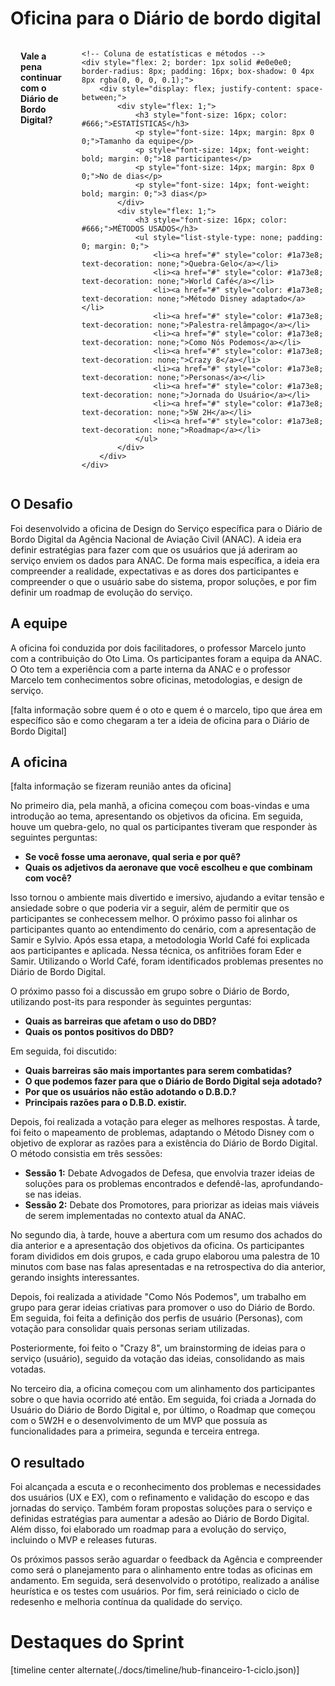 # Oficina para o Diário de bordo digital



<div style="display: flex; justify-content: space-between;">
    <!-- Coluna da pergunta -->
    <div style="flex: 1; padding: 16px; 8px; margin-right: 16px;">
        <p style="font-size: 14px; font-weight: bold; margin: 0;">Vale a pena continuar com o Diário de Bordo Digital?</p>
    </div>
    
    <!-- Coluna de estatísticas e métodos -->
    <div style="flex: 2; border: 1px solid #e0e0e0; border-radius: 8px; padding: 16px; box-shadow: 0 4px 8px rgba(0, 0, 0, 0.1);">
        <div style="display: flex; justify-content: space-between;">
            <div style="flex: 1;">
                <h3 style="font-size: 16px; color: #666;">ESTATÍSTICAS</h3>
                <p style="font-size: 14px; margin: 8px 0 0;">Tamanho da equipe</p>
                <p style="font-size: 14px; font-weight: bold; margin: 0;">18 participantes</p>
                <p style="font-size: 14px; margin: 8px 0 0;">No de dias</p>
                <p style="font-size: 14px; font-weight: bold; margin: 0;">3 dias</p>
            </div>
            <div style="flex: 1;">
                <h3 style="font-size: 16px; color: #666;">MÉTODOS USADOS</h3>
                <ul style="list-style-type: none; padding: 0; margin: 0;">
                    <li><a href="#" style="color: #1a73e8; text-decoration: none;">Quebra-Gelo</a></li>
                    <li><a href="#" style="color: #1a73e8; text-decoration: none;">World Café</a></li>
                    <li><a href="#" style="color: #1a73e8; text-decoration: none;">Método Disney adaptado</a></li>
                    <li><a href="#" style="color: #1a73e8; text-decoration: none;">Palestra-relâmpago</a></li>
                    <li><a href="#" style="color: #1a73e8; text-decoration: none;">Como Nós Podemos</a></li>
                    <li><a href="#" style="color: #1a73e8; text-decoration: none;">Crazy 8</a></li>
                    <li><a href="#" style="color: #1a73e8; text-decoration: none;">Personas</a></li>
                    <li><a href="#" style="color: #1a73e8; text-decoration: none;">Jornada do Usuário</a></li>
                    <li><a href="#" style="color: #1a73e8; text-decoration: none;">5W 2H</a></li>
                    <li><a href="#" style="color: #1a73e8; text-decoration: none;">Roadmap</a></li>
                </ul>
            </div>
        </div>
    </div>
</div>






## O Desafio
Foi desenvolvido a oficina de Design do Serviço específica para o Diário de Bordo Digital da
Agência Nacional de Aviação Civil (ANAC). A ideia era definir estratégias para fazer com
que os usuários que já aderiram ao serviço enviem os dados para ANAC. De forma mais
específica, a ideia era compreender a realidade, expectativas e as dores dos participantes e
compreender o que o usuário sabe do sistema, propor soluções, e por fim definir um
roadmap de evolução do serviço.

## A equipe
A oficina foi conduzida por dois facilitadores, o professor Marcelo junto com a contribuição
do Oto Lima. Os participantes foram a equipa da ANAC. O Oto tem a experiência com a
parte interna da ANAC e o professor Marcelo tem conhecimentos sobre oficinas,
metodologias, e design de serviço.

[falta informação sobre quem é o oto e quem é o marcelo, tipo que área em específico são e
como chegaram a ter a ideia de oficina para o Diário de Bordo Digital]

## A oficina
[falta informação se fizeram reunião antes da oficina]

No primeiro dia, pela manhã, a oficina começou com boas-vindas e uma introdução ao
tema, apresentando os objetivos da oficina. Em seguida, houve um quebra-gelo, no qual os
participantes tiveram que responder às seguintes perguntas:

- **Se você fosse uma aeronave, qual seria e por quê?**
- **Quais os adjetivos da aeronave que você escolheu e que combinam com você?**
  
Isso tornou o ambiente mais divertido e imersivo, ajudando a evitar tensão e ansiedade
sobre o que poderia vir a seguir, além de permitir que os participantes se conhecessem
melhor.
O próximo passo foi alinhar os participantes quanto ao entendimento do cenário, com a
apresentação de Samir e Sylvio. Após essa etapa, a metodologia World Café foi explicada
aos participantes e aplicada. Nessa técnica, os anfitriões foram Eder e Samir. Utilizando o
World Café, foram identificados problemas presentes no Diário de Bordo Digital.

O próximo passo foi a discussão em grupo sobre o Diário de Bordo, utilizando post-its para
responder às seguintes perguntas:

- **Quais as barreiras que afetam o uso do DBD?**
- **Quais os pontos positivos do DBD?**

Em seguida, foi discutido:

- **Quais barreiras são mais importantes para serem combatidas?**
- **O que podemos fazer para que o Diário de Bordo Digital seja adotado?**
- **Por que os usuários não estão adotando o D.B.D.?**
- **Principais razões para o D.B.D. existir.**
  
Depois, foi realizada a votação para eleger as melhores respostas.
À tarde, foi feito o mapeamento de problemas, adaptando o Método Disney com o objetivo
de explorar as razões para a existência do Diário de Bordo Digital. O método consistia em
três sessões:

- **Sessão 1:** Debate Advogados de Defesa, que envolvia trazer ideias de soluções para os
problemas encontrados e defendê-las, aprofundando-se nas ideias.
- **Sessão 2:** Debate dos Promotores, para priorizar as ideias mais viáveis de serem
implementadas no contexto atual da ANAC.

No segundo dia, à tarde, houve a abertura com um resumo dos achados do dia anterior e a
apresentação dos objetivos da oficina. Os participantes foram divididos em dois grupos, e
cada grupo elaborou uma palestra de 10 minutos com base nas falas apresentadas e na
retrospectiva do dia anterior, gerando insights interessantes.

Depois, foi realizada a atividade "Como Nós Podemos", um trabalho em grupo para gerar
ideias criativas para promover o uso do Diário de Bordo. Em seguida, foi feita a definição
dos perfis de usuário (Personas), com votação para consolidar quais personas seriam
utilizadas.

Posteriormente, foi feito o "Crazy 8", um brainstorming de ideias para o serviço (usuário),
seguido da votação das ideias, consolidando as mais votadas.

No terceiro dia, a oficina começou com um alinhamento dos participantes sobre o que havia
ocorrido até então. Em seguida, foi criada a Jornada do Usuário do Diário de Bordo Digital
e, por último, o Roadmap que começou com o 5W2H e o desenvolvimento de um MVP que
possuía as funcionalidades para a primeira, segunda e terceira entrega.

## O resultado
Foi alcançada a escuta e o reconhecimento dos problemas e necessidades dos usuários
(UX e EX), com o refinamento e validação do escopo e das jornadas do serviço. Também
foram propostas soluções para o serviço e definidas estratégias para aumentar a adesão ao
Diário de Bordo Digital. Além disso, foi elaborado um roadmap para a evolução do serviço,
incluindo o MVP e releases futuras.

Os próximos passos serão aguardar o feedback da Agência e compreender como será o
planejamento para o alinhamento entre todas as oficinas em andamento. Em seguida, será
desenvolvido o protótipo, realizado a análise heurística e os testes com usuários. Por fim,
será reiniciado o ciclo de redesenho e melhoria contínua da qualidade do serviço.









# Destaques do Sprint

[timeline center alternate(./docs/timeline/hub-financeiro-1-ciclo.json)]
